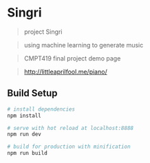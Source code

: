 # Singri

> project Singri

> using machine learning to generate music

> CMPT419 final project demo page

> http://littleaprilfool.me/piano/

## Build Setup

``` bash
# install dependencies
npm install

# serve with hot reload at localhost:8888
npm run dev

# build for production with minification
npm run build
```

